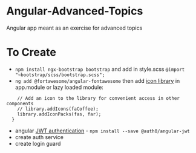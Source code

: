 # Angular-Advanced-Topics

Angular app meant as an exercise for advanced topics

# To Create

-   `npm install ngx-bootstrap bootstrap` and add in style.scss `@import "~bootstrap/scss/bootstrap.scss";`
-   `ng add @fortawesome/angular-fontawesome` then add [icon library](https://github.com/FortAwesome/angular-fontawesome/blob/HEAD/docs/usage/icon-library.md#using-the-icon-library) in app.module or lazy loaded module:

```constructor(library: FaIconLibrary) {
    // Add an icon to the library for convenient access in other components
    // library.addIcons(faCoffee);
    library.addIconPacks(fas, far);
  }
```

-   angular [JWT authentication](https://medium.com/@ryanchenkie_40935/angular-authentication-using-route-guards-bf7a4ca13ae3) - `npm install --save @auth0/angular-jwt`
-   create auth service
-   create login guard
